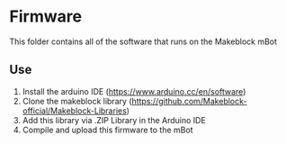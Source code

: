 # Firmware
This folder contains all of the software that runs on the Makeblock mBot

## Use ##
1. Install the arduino IDE (https://www.arduino.cc/en/software)
2. Clone the makeblock library (https://github.com/Makeblock-official/Makeblock-Libraries)
3. Add this library via .ZIP Library in the Arduino IDE
4. Compile and upload this firmware to the mBot
